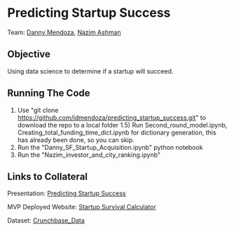 # Predicting Startup Success 

Team: [Danny Mendoza](https://www.linkedin.com/in/jdmendoza1/), [Nazim Ashman](https://www.linkedin.com/in/nazimash/)

## Objective
Using data science to determine if a startup will succeed.

## Running The Code
1) Use "git clone https://github.com/jdmendoza/predicting_startup_success.git" to download the repo to a local folder
1.5) Run Second_round_model.ipynb, Creating_total_funding_time_dict.ipynb for dictionary generation, this has already been done, so you can skip. 
2) Run the "Danny_SF_Startup_Acquisition.ipynb" python notebook
3) Run the "Nazim_investor_and_city_ranking.ipynb" 

## Links to Collateral
Presentation: [Predicting Startup Success](https://docs.google.com/presentation/d/1zk-O_mIEjaI0jsHBsJdzWWQ0KN4v78q8L24Ym6vElOs/edit?usp=sharing)

MVP Deployed Website: [Startup Survival Calculator](http://startupapp-env.qdzme9yedp.us-west-1.elasticbeanstalk.com/)

Dataset: [Crunchbase_Data](https://www.dropbox.com/s/brtuewlpskwk07l/crunchbase_monthly_export_d43b4klo2ade53.xlsx?dl=0)
